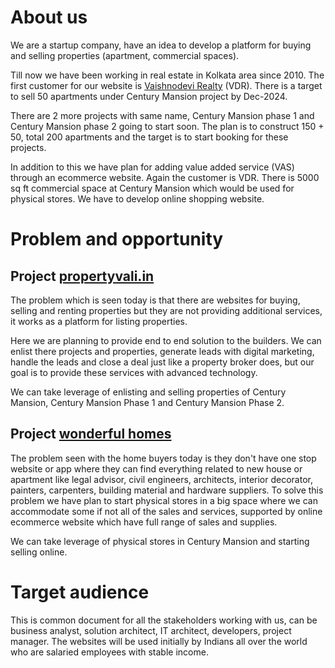 # About us
We are a startup company, have an idea to develop a platform for buying and selling properties (apartment, commercial spaces).

Till now we have been working in real estate in Kolkata area since 2010. The first customer for our website is [Vaishnodevi Realty](vdr.md) (VDR). There is a target to sell 50 apartments under Century Mansion project by Dec-2024. 

There are 2 more projects with same name, Century Mansion phase 1 and Century Mansion phase 2 going to start soon. The plan is to construct 150 + 50, total 200 apartments and the target is to start booking for these projects.

In addition to this we have plan for adding value added service (VAS) through an ecommerce website. Again the customer is VDR. There is 5000 sq ft commercial space at Century Mansion which would be used for physical stores. We have to develop online shopping website.

# Problem and opportunity

## Project [propertyvali.in](project-propertyvali.md)
The problem which is seen today is that there are websites for buying, selling and renting properties but they are not providing additional services, it works as a platform for listing properties. 

Here we are planning to provide end to end solution to the builders. We can enlist there projects and properties, generate leads with digital marketing, handle the leads and close a deal just like a property broker does, but our goal is to provide these services with advanced technology.

We can take leverage of enlisting and selling properties of Century Mansion, Century Mansion Phase 1 and Century Mansion Phase 2. 

## Project [wonderful homes](project-wonderfulhomes.md)
The problem seen with the home buyers today is they don't have one stop website or app where they can find everything related to new house or apartment like legal advisor, civil engineers, architects, interior decorator, painters, carpenters, building material and hardware suppliers. To solve this problem we have plan to start physical stores in a big space where we can accommodate some if not all of the sales and services, supported by online ecommerce website which have full range of sales and supplies.

We can take leverage of physical stores in Century Mansion and starting selling online. 

# Target audience
This is common document for all the stakeholders working with us, can be business analyst, solution architect, IT architect, developers, project manager.
The websites will be used initially by Indians all over the world who are salaried employees with stable income.

